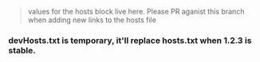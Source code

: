 > values for the hosts block live here. Please PR aganist this branch when adding new links to the hosts file

### devHosts.txt is temporary, it'll replace hosts.txt when 1.2.3 is stable.
